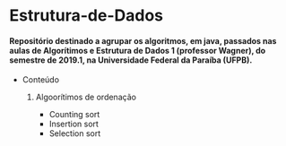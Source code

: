 # Estrutura-de-Dados



<h4>Repositório destinado a agrupar os algoritmos, em java, passados nas aulas de Algorítimos e Estrutura de Dados 1 (professor Wagner), do semestre de 2019.1, na Universidade Federal da Paraíba (UFPB).</h4>

<ul>
  <li><p>Conteúdo<p></li>
  <ol>
    <li>Algoorítimos de ordenação</li>  
    <ul>
      <li>Counting sort</li>
      <li>Insertion sort</li>
      <li>Selection sort</li>
    </ul>
  </ol>
  
</ul>
